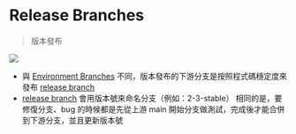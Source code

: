 # Release Branches
> 版本發布

![](https://ithelp.ithome.com.tw/upload/images/20191015/20072606FvQ4et0tbJ.png)

- 與 [Environment Branches](Environment%20Branches.md) 不同，版本發布的下游分支是按照程式碼穩定度來發布 [release branch](release%20branch.md)
- [release branch](release%20branch.md) 會用版本號來命名分支（例如：2-3-stable）
相同的是，要修復分支、bug 的時候都是先從上游 main 開始分支做測試，完成後才能合併到下游分支，並且更新版本號
